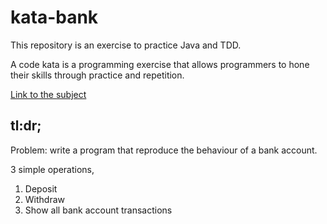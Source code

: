 # kata-bank

This repository is an exercise to practice Java and TDD.

A code kata is a programming exercise that allows programmers to hone their skills through practice and repetition.

[Link to the subject](https://kata-log.rocks/banking-kata) 

## **tl:dr**;

Problem: write a program that reproduce the behaviour of a bank account.

3 simple operations,

1. Deposit
2. Withdraw
3. Show all bank account transactions
